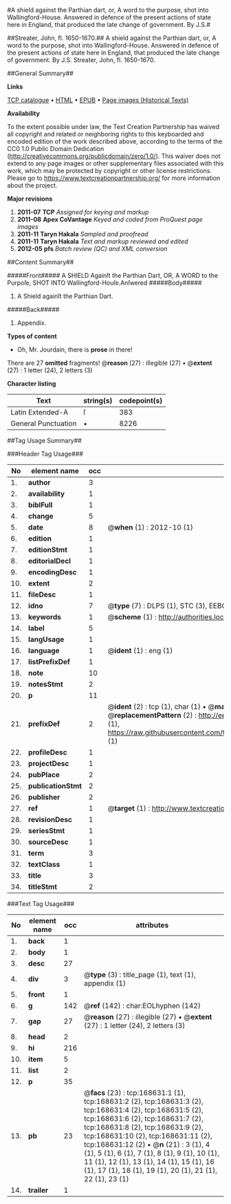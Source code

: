 #A shield against the Parthian dart, or, A word to the purpose, shot into Wallingford-House. Answered in defence of the present actions of state here in England, that produced the late change of government. By J.S.#

##Streater, John, fl. 1650-1670.##
A shield against the Parthian dart, or, A word to the purpose, shot into Wallingford-House. Answered in defence of the present actions of state here in England, that produced the late change of government. By J.S.
Streater, John, fl. 1650-1670.

##General Summary##

**Links**

[TCP catalogue](http://www.ota.ox.ac.uk/tcp/)  • 
[HTML](http://tei.it.ox.ac.uk/tcp/Texts-HTML/free/A94/A94044.html)  • 
[EPUB](http://tei.it.ox.ac.uk/tcp/Texts-EPUB/free/A94/A94044.epub) • 
[Page images (Historical Texts)](https://historicaltexts.jisc.ac.uk/eebo-99867074e)

**Availability**

To the extent possible under law, the Text Creation Partnership has waived all copyright and related or neighboring rights to this keyboarded and encoded edition of the work described above, according to the terms of the CC0 1.0 Public Domain Dedication (http://creativecommons.org/publicdomain/zero/1.0/). This waiver does not extend to any page images or other supplementary files associated with this work, which may be protected by copyright or other license restrictions. Please go to https://www.textcreationpartnership.org/ for more information about the project.

**Major revisions**

1. __2011-07__ __TCP__ *Assigned for keying and markup*
1. __2011-08__ __Apex CoVantage__ *Keyed and coded from ProQuest page images*
1. __2011-11__ __Taryn Hakala__ *Sampled and proofread*
1. __2011-11__ __Taryn Hakala__ *Text and markup reviewed and edited*
1. __2012-05__ __pfs__ *Batch review (QC) and XML conversion*

##Content Summary##

#####Front#####
A SHIELD Againſt the Parthian Dart, OR, A WORD to the Purpoſe, SHOT INTO Wallingford-Houſe.Anſwered 
#####Body#####

1. A Shield againſt the Parthian Dart.

#####Back#####

1. Appendix.

**Types of content**

  * Oh, Mr. Jourdain, there is **prose** in there!

There are 27 **omitted** fragments! 
 @__reason__ (27) : illegible (27)  •  @__extent__ (27) : 1 letter (24), 2 letters (3)

**Character listing**


|Text|string(s)|codepoint(s)|
|---|---|---|
|Latin Extended-A|ſ|383|
|General Punctuation|•|8226|

##Tag Usage Summary##

###Header Tag Usage###

|No|element name|occ|attributes|
|---|---|---|---|
|1.|__author__|3||
|2.|__availability__|1||
|3.|__biblFull__|1||
|4.|__change__|5||
|5.|__date__|8| @__when__ (1) : 2012-10 (1)|
|6.|__edition__|1||
|7.|__editionStmt__|1||
|8.|__editorialDecl__|1||
|9.|__encodingDesc__|1||
|10.|__extent__|2||
|11.|__fileDesc__|1||
|12.|__idno__|7| @__type__ (7) : DLPS (1), STC (3), EEBO-CITATION (1), PROQUEST (1), VID (1)|
|13.|__keywords__|1| @__scheme__ (1) : http://authorities.loc.gov/ (1)|
|14.|__label__|5||
|15.|__langUsage__|1||
|16.|__language__|1| @__ident__ (1) : eng (1)|
|17.|__listPrefixDef__|1||
|18.|__note__|10||
|19.|__notesStmt__|2||
|20.|__p__|11||
|21.|__prefixDef__|2| @__ident__ (2) : tcp (1), char (1)  •  @__matchPattern__ (2) : ([0-9\-]+):([0-9IVX]+) (1), (.+) (1)  •  @__replacementPattern__ (2) : http://eebo.chadwyck.com/downloadtiff?vid=$1&page=$2 (1), https://raw.githubusercontent.com/textcreationpartnership/Texts/master/tcpchars.xml#$1 (1)|
|22.|__profileDesc__|1||
|23.|__projectDesc__|1||
|24.|__pubPlace__|2||
|25.|__publicationStmt__|2||
|26.|__publisher__|2||
|27.|__ref__|1| @__target__ (1) : http://www.textcreationpartnership.org/docs/. (1)|
|28.|__revisionDesc__|1||
|29.|__seriesStmt__|1||
|30.|__sourceDesc__|1||
|31.|__term__|3||
|32.|__textClass__|1||
|33.|__title__|3||
|34.|__titleStmt__|2||


###Text Tag Usage###

|No|element name|occ|attributes|
|---|---|---|---|
|1.|__back__|1||
|2.|__body__|1||
|3.|__desc__|27||
|4.|__div__|3| @__type__ (3) : title_page (1), text (1), appendix (1)|
|5.|__front__|1||
|6.|__g__|142| @__ref__ (142) : char:EOLhyphen (142)|
|7.|__gap__|27| @__reason__ (27) : illegible (27)  •  @__extent__ (27) : 1 letter (24), 2 letters (3)|
|8.|__head__|2||
|9.|__hi__|216||
|10.|__item__|5||
|11.|__list__|2||
|12.|__p__|35||
|13.|__pb__|23| @__facs__ (23) : tcp:168631:1 (1), tcp:168631:2 (2), tcp:168631:3 (2), tcp:168631:4 (2), tcp:168631:5 (2), tcp:168631:6 (2), tcp:168631:7 (2), tcp:168631:8 (2), tcp:168631:9 (2), tcp:168631:10 (2), tcp:168631:11 (2), tcp:168631:12 (2)  •  @__n__ (21) : 3 (1), 4 (1), 5 (1), 6 (1), 7 (1), 8 (1), 9 (1), 10 (1), 11 (1), 12 (1), 13 (1), 14 (1), 15 (1), 16 (1), 17 (1), 18 (1), 19 (1), 20 (1), 21 (1), 22 (1), 23 (1)|
|14.|__trailer__|1||
